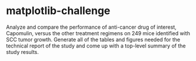 # matplotlib-challenge
Analyze and compare the performance of anti-cancer drug of interest, Capomulin, versus the other treatment regimens on 249 mice identified with SCC tumor growth. Generate all of the tables and figures needed for the technical report of the study and come up with a top-level summary of the study results.
